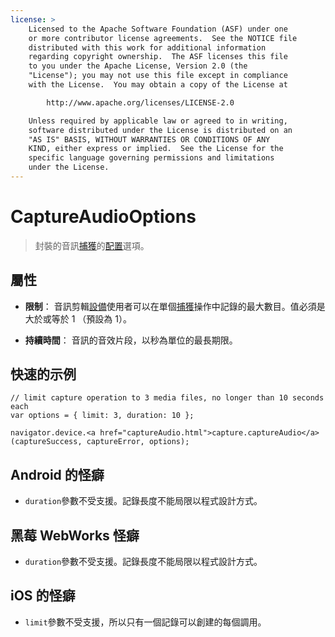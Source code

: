 ```yaml
---
license: >
    Licensed to the Apache Software Foundation (ASF) under one
    or more contributor license agreements.  See the NOTICE file
    distributed with this work for additional information
    regarding copyright ownership.  The ASF licenses this file
    to you under the Apache License, Version 2.0 (the
    "License"); you may not use this file except in compliance
    with the License.  You may obtain a copy of the License at

        http://www.apache.org/licenses/LICENSE-2.0

    Unless required by applicable law or agreed to in writing,
    software distributed under the License is distributed on an
    "AS IS" BASIS, WITHOUT WARRANTIES OR CONDITIONS OF ANY
    KIND, either express or implied.  See the License for the
    specific language governing permissions and limitations
    under the License.
---
```


# CaptureAudioOptions

> 封裝的音訊<a href="capture.html">捕獲</a>的<a href="ConfigurationData.html">配置</a>選項。

## 屬性

*   **限制**： 音訊剪輯<a href="../../device/device.html">設備</a>使用者可以在單個<a href="capture.html">捕獲</a>操作中記錄的最大數目。值必須是大於或等於 1 （預設為 1）。

*   **持續時間**： 音訊的音效片段，以秒為單位的最長期限。

## 快速的示例

    // limit capture operation to 3 media files, no longer than 10 seconds each
    var options = { limit: 3, duration: 10 };
    
    navigator.device.<a href="captureAudio.html">capture.captureAudio</a>(captureSuccess, captureError, options);
    

## Android 的怪癖

*   `duration`參數不受支援。記錄長度不能局限以程式設計方式。

## 黑莓 WebWorks 怪癖

*   `duration`參數不受支援。記錄長度不能局限以程式設計方式。

## iOS 的怪癖

*   `limit`參數不受支援，所以只有一個記錄可以創建的每個調用。